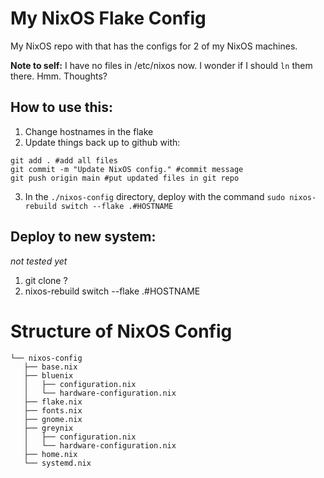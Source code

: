 # My NixOS Flake Config
My NixOS repo with that has the configs for 2 of my NixOS machines.

**Note to self:**
I have no files in /etc/nixos now. I wonder if I should `ln` them there. Hmm.
Thoughts?

## How to use this:
1. Change hostnames in the flake
2. Update things back up to github with:
```
git add . #add all files
git commit -m "Update NixOS config." #commit message
git push origin main #put updated files in git repo
```
3. In the `./nixos-config` directory, deploy with the command `sudo nixos-rebuild switch --flake .#HOSTNAME`

## Deploy to new system:
*not tested yet*
1. git clone ?
2. nixos-rebuild switch --flake .#HOSTNAME

# Structure of NixOS Config
```
└── nixos-config
   ├── base.nix
   ├── bluenix
   │   ├── configuration.nix
   │   └── hardware-configuration.nix
   ├── flake.nix
   ├── fonts.nix
   ├── gnome.nix
   ├── greynix
   │   ├── configuration.nix
   │   └── hardware-configuration.nix
   ├── home.nix
   └── systemd.nix
```
